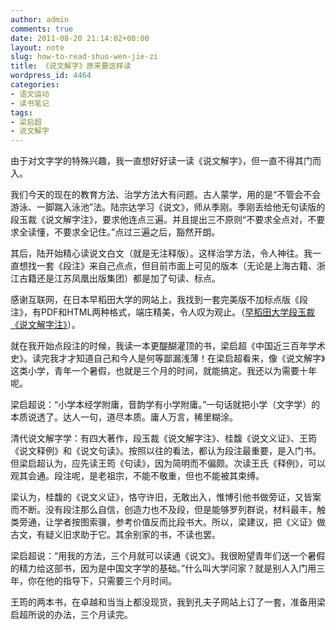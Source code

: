 ```yaml
---
author: admin
comments: true
date: 2011-08-20 21:14:02+00:00
layout: note
slug: how-to-read-shuo-wen-jie-zi
title: 《说文解字》原来要这样读
wordpress_id: 4464
categories:
- 语文运动
- 读书笔记
tags:
- 梁启超
- 说文解字
---
```


由于对文字学的特殊兴趣，我一直想好好读一读《说文解字》，但一直不得其门而入。

我们今天的现在的教育方法、治学方法大有问题。古人蒙学，用的是“不管会不会游泳、一脚踹入泳池”法。陆宗达学习《说文》，师从季刚。季刚丢给他无句读版的段玉裁《说文解字注》，要求他连点三遍。并且提出三不原则“不要求全点对，不要求全读懂，不要求全记住。”点过三遍之后，豁然开朗。

其后，陆开始精心读说文白文（就是无注释版）。这样治学方法，令人神往。我一直想找一套《段注》来自己点点，但目前市面上可见的版本（无论是上海古籍、浙江古籍还是江苏凤凰出版集团）都是加了句读、标点。

感谢互联网，在日本早稻田大学的网站上，我找到一套完美版不加标点版《段注》，有PDF和HTML两种格式，端庄精美，令人叹为观止。（[早稻田大学段玉裁《说文解字注》](http://www.wul.waseda.ac.jp/kotenseki/html/ho04/ho04_00026_0001/index.html)）。

就在我开始点段注的时候，我读一本更醍醐灌顶的书，梁启超《中国近三百年学术史》。读完我才才知道自己和今人是何等鄙漏浅薄！在梁启超看来，像《说文解字》这类小学，青年一个暑假，也就是三个月的时间，就能搞定。我还以为需要十年呢。

梁启超说：“小学本经学附庸，音韵学有小学附庸。”一句话就把小学（文字学）的本质说透了。达人一句，道尽本质。庸人万言，稀里糊涂。

清代说文解字学：有四大著作，段玉裁《说文解字注》、桂馥《说文义证》、王筠《说文释例》和《说文句读》。按照以往的看法，都认为段注最重要，是入门书。但梁启超认为，应先读王筠《句读》，因为简明而不偏颇。次读王氏《释例》，可以观其会通。段注呢，是老祖宗，不能不敬重，但也不能被其束缚。

梁认为，桂馥的《说文义证》，恪守许旧，无敢出入，惟博引他书做旁证，又皆案而不断。没有段注那么自信，创造力也不及段，但是能够罗列群说，材料最丰，触类旁通，让学者按图索骥，参考价值反而比段书大。所以，梁建议，把《义证》做古文，有疑义旧求助于它。其余别家的书，不读也罢。

梁启超说：“用我的方法，三个月就可以读通《说文》。我很盼望青年们送一个暑假的精力给这部书，因为是中国文字学的基础。”什么叫大学问家？就是别人入门用三年，你在他的指导下，只需要三个月时间。

王筠的两本书，在卓越和当当上都没现货，我到孔夫子网站上订了一套，准备用梁启超所说的办法，三个月读完。
